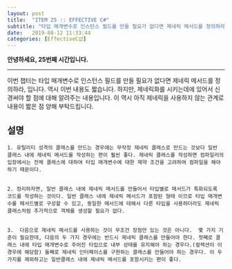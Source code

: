 ```yaml
---
layout: post
title:  "ITEM 25 :: EFFECTIVE C#"
subtitle: "타입 매개변수로 인스턴스 필드를 만들 필요가 없다면 제네릭 메서드를 정의하라"
date:   2019-08-12 11:33:44
categories: [EffectiveC샵]
---
```


**안녕하세요, 25번째 시간입니다.**

___

이번 챕터는 타입 매개변수로 인스턴스 필드를 만들 필요가 없다면 제네릭 메서드를 정의하라, 입니다.
역시 이번 내용도 짧습니다. 하지만, 제네릭화를 시키는데에 있어서 신경써야 할 점에 대해 알려주는 내용입니다. 이 역시 아직 제네릭을 사용하지 않는 관계로 
내용이 짧은 점 양해 부탁드립니다.

## 설명

	1. 유틸리티 성격의 클래스를 만드는 경우에는 무작정 제네릭 클래스로 만드는 것보다 일반 클래스 내에 제네릭 메서드를 작성하는 편이 훨씬 좋다. 제네릭 클래스를 작성하면 컴파일러의 입장에서는 전체 클래스에 대하여 타입 매개변수에 대한 제약 조건을 고려하여 컴파일을 해야하기 때문이다.


	2. 정리하자면, 일반 클래스 내에 제네릭 메서드를 만들어서 타입별로 메서드가 특화되도록 코드를 작성하는 것이다. 일반 클래스 내에 제네릭 메서드가 포함된 형태 이므로 타입 매개변수를 메서드별로 구성할 수 있고, 동일한 메서드에 대해서 다른 타입을 사용하더라도 제네릭 클래스처럼 추가적으로 객체를 생성할 필요가 없다.


	3. 	다음으로 제네릭 메서드를 사용하는 것이 무조건 장점만 있는 것은 아니다.  몇 가지 기준이 필요한데, 다음의 두 가지 경우에는 반드시 제네릭 클래스를 만들어야 한다. 첫째로 클래스 내에 타입 매개변수로 주어진 타입으로 내부 상태를 유지해야 하는 경우다.(컬렉션이 이 경우에 해당함) 둘째로 제네릭 인터페이스를 구현하는 클래스를 만들어야 하는 경우다. 이 두가지를 제외하고는 일반클래스 내에 제네릭 메서드를 포함시키는 편이 좋다.























